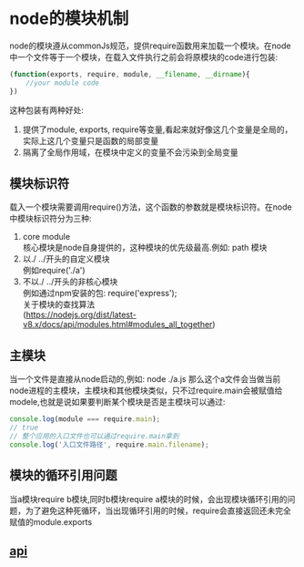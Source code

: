 # node的模块机制  
node的模块遵从commonJs规范，提供require函数用来加载一个模块。在node中一个文件等于一个模块，在载入文件执行之前会将原模块的code进行包装:
```js
(function(exports, require, module, __filename, __dirname){
    //your module code
})
```
这种包装有两种好处:
1. 提供了module, exports, require等变量,看起来就好像这几个变量是全局的，实际上这几个变量只是函数的局部变量
2. 隔离了全局作用域，在模块中定义的变量不会污染到全局变量  
## 模块标识符 
载入一个模块需要调用require()方法，这个函数的参数就是模块标识符。在node中模块标识符分为三种:
1. core module  
核心模块是node自身提供的，这种模块的优先级最高.例如: path 模块
2. 以./ ../开头的自定义模块  
例如require('./a')
3. 不以./ ../开头的非核心模块  
例如通过npm安装的包: require('express');  
关于模块的查找算法     
(https://nodejs.org/dist/latest-v8.x/docs/api/modules.html#modules_all_together)  

## 主模块  
当一个文件是直接从node启动的,例如: node ./a.js 那么这个a文件会当做当前node进程的主模块，主模块和其他模块类似，只不过require.main会被赋值给modele,也就是说如果要判断某个模块是否是主模块可以通过:
```js
console.log(module === require.main);
// true
// 整个应用的入口文件也可以通过require.main拿到
console.log('入口文件路径', require.main.filename);
```  
## 模块的循环引用问题 
当a模块require b模块,同时b模块require a模块的时候，会出现模块循环引用的问题，为了避免这种死循环，当出现循环引用的时候，require会直接返回还未完全赋值的module.exports
## [api](https://nodejs.org/dist/latest-v8.x/docs/api/modules.html#modules_the_module_scope)